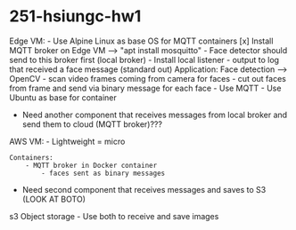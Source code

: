 # 251-hsiungc-hw1

Edge VM:
	- Use Alpine Linux as base OS for MQTT containers
	[x] Install MQTT broker on Edge VM --> "apt install mosquitto"
		- Face detector should send to this broker first (local broker)
	- Install local listener
		- output to log that received a face message (standard out)
	Application:
	Face detection —> OpenCV
		- scan video frames coming from camera for faces
		- cut out faces from frame and send via binary message for each face
		- Use MQTT
		- Use Ubuntu as base for container

- Need another component that receives messages from local broker and send them to cloud (MQTT broker)???

AWS VM:
	- Lightweight = micro

	Containers:
		- MQTT broker in Docker container
			- faces sent as binary messages

- Need second component that receives messages and saves to S3 (LOOK AT BOTO)

s3 Object storage
	- Use both to receive and save images